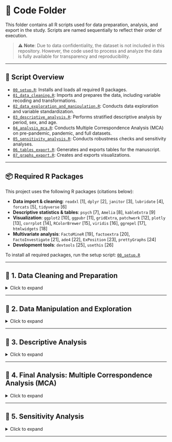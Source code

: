 
# 📁 Code Folder

This folder contains all R scripts used for data preparation, analysis, and export in the study. Scripts are named sequentially to reflect their order of execution.

> ⚠️ **Note**: Due to data confidentiality, the dataset is not included in this repository. However, the code used to process and analyze the data is fully available for transparency and reproducibility.

---

## 🔧 Script Overview

- [`00_setup.R`](./code/00_setup.R): Installs and loads all required R packages.  
- [`01_data_cleaning.R`](./code/01_data_cleaning.R): Imports and prepares the data, including variable recoding and transformations.  
- [`02_data_exploration_and_manipulation.R`](./code/02_data_exploration_and_manipulation.R): Conducts data exploration and variable standardization.  
- [`03_descriptive_analysis.R`](./code/03_descriptive_analysis.R): Performs stratified descriptive analysis by period, sex, and age.  
- [`04_analysis_mca.R`](./code/04_analysis_mca.R): Conducts Multiple Correspondence Analysis (MCA) on pre-pandemic, pandemic, and full datasets.  
- [`05_sensitivity_analysis.R`](./code/05_sensitivity_analysis.R): Conducts robustness checks and sensitivity analyses.  
- [`06_tables_export.R`](./code/06_tables_export.R): Generates and exports tables for the manuscript.  
- [`07_graphs_export.R`](./code/07_graphs_export.R): Creates and exports visualizations.  

---

## 📦 Required R Packages

This project uses the following R packages (citations below):

- **Data import & cleaning**: `readxl` [1], `dplyr` [2], `janitor` [3], `lubridate` [4], `forcats` [5], `tidyverse` [6]  
- **Descriptive statistics & tables**: `psych` [7], `Amelia` [8], `kableExtra` [9]  
- **Visualization**: `ggplot2` [10], `ggpubr` [11], `gridExtra`, `patchwork` [12], `plotly` [13], `corrplot` [14], `RColorBrewer` [15], `viridis` [16], `ggrepel` [17], `htmlwidgets` [18]  
- **Multivariate analysis**: `FactoMineR` [19], `factoextra` [20], `FactoInvestigate` [21], `ade4` [22], `ExPosition` [23], `prettyGraphs` [24]  
- **Development tools**: `devtools` [25], `usethis` [26]  

To install all required packages, run the setup script: [`00_setup.R`](./code/00_setup.R)

---

## 🧹 1. Data Cleaning and Preparation

<details>
<summary>Click to expand</summary>

Each annual dataset (2017–2022) underwent a standardized and reproducible data cleaning process. The script included:

- Importing raw data from Excel files using `readxl`
- Initial inspection using `summary()` and `names()`
- Selection of relevant variables based on a predefined protocol
- Renaming variables for consistency across years
- Type conversion for dates, factors, and numerics using `lubridate`, `dplyr`, and `forcats`
- Re-labeling categories using INS dictionaries
- Recoding unknown or inconsistent values
- Systematic handling of missing data
- Exporting cleaned datasets as `.Rds` and `.RData` files

> ⚠️ The same process was applied to all datasets, with slight adjustments for annual structural differences.

See the full procedure in [`01_data_cleaning.R`](./code/01_data_cleaning.R).
</details>

---

## 🧮 2. Data Manipulation and Exploration

<details>
<summary>Click to expand</summary>

This script standardizes variables across years (2017–2022) for analysis. Key steps:

- Date validation (`fech.not`, `fech.hech`)  
- Age grouped into health system-relevant categories  
- Re-labeling of sociodemographic and violence-related variables  
- Creation of thematic groups (e.g., by type of violence, relationship to aggressor)  
- Generation of simplified, analysis-ready variables  
- Export of `.Rds` files

**Time Analysis (2020 Focus)**  
- Binary classification of events by period (`periodo.hecho`, `periodo.not`)  
- Validation of consistency  
- Dataset split into `vio.2020.before` and `vio.2020.pandemic`

**Time Delay Computation (2017–2022)**  
- Calculated `dif.dias` (event-to-notification delay)  
- Computed summary stats (mean, median, SD)  
- Histograms visualized and exported  
- Outlier filtering: negative or >30-day delays

**Final Outputs**  
- `.c` files saved annually (e.g., `vio.2017.c`)  
- Combined histogram plots exported  
- Full-period dataset `vio.todo` created, labeled by period

See full script: [`02_data_exploration_and_manipulation.R`](./code/02_data_exploration_and_manipulation.R)
</details>

---

## 🧾 3. Descriptive Analysis

<details>
<summary>Click to expand</summary>

Stratified by sex and period:

- `describe()` for continuous variables  
- `tabyl()` + `adorn_pct_formatting()` for categorical summaries  
- Analyzed: `vio.before.female`, `vio.before.male`, `vio.pandemic.female`, `vio.pandemic.male`  
- Output saved for cohort analysis

**By Age Cohort**  
- Children (0–17): early childhood, childhood, adolescence  
- Adults (18+): youth, adulthood, older adult  
- Subgroups stratified by sex and period. Factor levels cleaned, summaries exported.

See the full script: [`03_descriptive_analysis.R`](./code/03_descriptive_analysis.R)
</details>

---

## 🎯 4. Final Analysis: Multiple Correspondence Analysis (MCA)

<details>
<summary>Click to expand</summary>

Conducted on:  
- `vio.before` (Prepandemic)  
- `vio.pandemic` (Pandemic)  
- `vio.todo` (Combined)

**Data Preparation**  
- Selected 10–11 categorical variables  
- Renamed to English (e.g., `sexo` → `Sex`)  
- Re-labeled levels (e.g., `"Sí"` → `"Yes"`)  
- Corrected typos - Quality control 

**MCA Execution**  
- `MCA(..., ncp = 3)` used  
- `get_eigenvalue()` extracted eigenvalues  
- Scree plots via `fviz_screeplot()`  
- Red line at 4.9% threshold

**Variable Category Plots (2D & 3D)**  
- Biplots: 1–2, 1–3, 2–3 dimensions  
- Labels added via `geom_text_repel()`  
- Quadrant shading with `viridis` - Color blind user friendly palette 
- `plotly()` for interactive 3D  

**Individual Record Plots**  
- Colored by `Violence` type  
- Ellipses for group separation  
- Interactive 3D versions exported as `.html`

**Saved Outputs**

| Type       | Prepandemic              | Pandemic                  | Combined                   |
|------------|---------------------------|----------------------------|-----------------------------|
| Dataset    | `vio.before.MCA.Rds`      | `vio.pandemic.MCA.Rds`     | `vio.todo.MCA.Rds`          |
| Results    | `res.vio.before.MCA.Rds`  | `res.vio.pandemic.MCA.Rds` | `res.vio.todo.MCA.Rds`      |
| Screeplot  | `Screeplot.vio.prepandemic.pdf` | `Screeplot.vio.pandemic.pdf` | `Screeplot.vio.todo.pdf`     |
| Plots (2D) | `variables.MCA.vio.DIM.*`  | `variables.MCA.vio.DIM.*`  | `variables.MCA.vio.DIM.*`   |
| Plots (3D) | `3D_MCA_Categories_with_Quadrants.html` | `3D_MCA_Categories_with_Pandemic.html` | `3D_MCA_Categories_with_Todo.html` |
| Indiv (2D) | `individuals.before.vio.pdf` | `individuals.pandemic.vio.pdf` | `individuals.todo.vio.pdf` |
| Indiv (3D) | `3D_MCA_individuals_prepandemic.html` | `3D_MCA_individuals_pandemic.html` | `3D_MCA_individuals_todo.html` |

See full script: [`04_analysis_mca.R`](./code/04_analysis_mca.R)
</details>

---

## 🧪 5. Sensitivity Analysis

<details>
<summary>Click to expand</summary>

This script contains robustness checks and alternative specifications for key analytical decisions:

- Re-categorization of age groups or violence types  
- Inclusion/exclusion of missing or outlier cases  
- Validation of MCA results using reduced or expanded variable sets  
- Cross-validation with other multivariate techniques if applicable

See full script: [`05_sensitivity_analysis.R`](./code/05_sensitivity_analysis.R)
</details>

---
